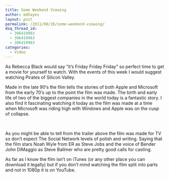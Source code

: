 ```yaml
---
title: Some Weekend Viewing
author: mdhayes
layout: post
permalink: /2011/08/26/some-weekend-viewing/
dsq_thread_id:
  - 396419983
  - 396419983
  - 396419983
categories:
  - Video
---
```

As Rebecca Black would say &#8220;it&#8217;s Friday Friday Friday&#8221; so perfect time to get a movie for yourself to watch. With the events of this week I would suggest watching Pirates of Silicon Valley.

Made in the late 90&#8242;s the film tells the stories of both Apple and Microsoft from the early 70&#8242;s up to the point the film was made. The birth and early life of two of the biggest companies in the world today is a fantastic story. I also find it fascinating watching it today as the film was made at a time when Microsoft was riding high with Windows and Apple was on the cusp of collapse.

&nbsp;

<p style="text-align: center;">
</p>

As you might be able to tell from the trailer above the film was made for TV so don&#8217;t expect The Social Network levels of polish and writing. Saying that the film stars Noah Wyle from ER as Steve Jobs and the voice of Bender John DiMaggio as Steve Ballmer who are pretty good calls for casting.

As far as I know the film isn&#8217;t on iTunes (or any other place you can download it legally) but if you don&#8217;t mind watching the film split into parts and not in 1080p it is on YouTube.